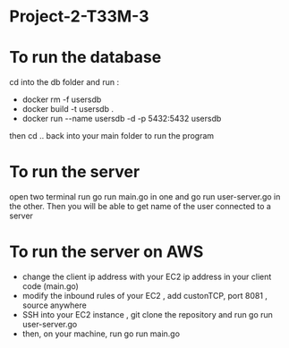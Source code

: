 # Project-2-T33M-3

# To run the database
cd into the db folder and run : 
- docker rm -f usersdb
- docker build -t usersdb .
- docker run --name usersdb -d -p 5432:5432 usersdb

then cd .. back into your main folder to run the program

# To run the server

open two terminal run go run main.go in one and go run user-server.go in the other.
Then you will be able to get  name of the user connected to a server

# To run the server on AWS 

- change the client ip address with your EC2 ip address in your client code (main.go)
- modify the inbound rules of your EC2 , add custonTCP,  port 8081 , source anywhere
- SSH into your EC2 instance , git clone the repository and run go run user-server.go
- then, on your machine, run go run main.go

